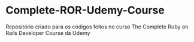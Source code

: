 # Complete-ROR-Udemy-Course
Repositório criado para os códigos feitos no curso The Complete Ruby on Rails Developer Course da Udemy
